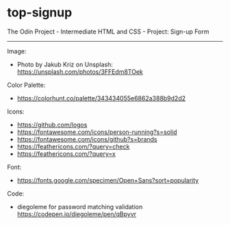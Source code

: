 # top-signup
The Odin Project -  Intermediate HTML and CSS - Project: Sign-up Form

___

Image:
- Photo by Jakub Kriz on Unsplash: https://unsplash.com/photos/3FFEdm8TOek
  
Color Palette:
- https://colorhunt.co/palette/343434055e6862a388b9d2d2

Icons:
- https://github.com/logos
- https://fontawesome.com/icons/person-running?s=solid
- https://fontawesome.com/icons/github?s=brands
- https://feathericons.com/?query=check
- https://feathericons.com/?query=x

Font: 
- https://fonts.google.com/specimen/Open+Sans?sort=popularity

Code:
- diegoleme for password matching validation https://codepen.io/diegoleme/pen/qBpyvr